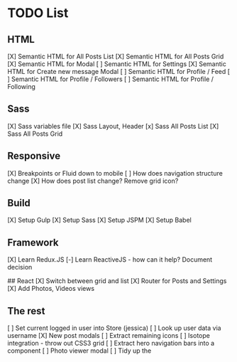 # TODO List

## HTML
[X] Semantic HTML for All Posts List
[X] Semantic HTML for All Posts Grid
[X] Semantic HTML for Modal
[ ] Semantic HTML for Settings
[X] Semantic HTML for Create new message Modal
[ ] Semantic HTML for Profile / Feed
[ ] Semantic HTML for Profile / Followers
[ ] Semantic HTML for Profile / Following

## Sass
[X] Sass variables file
[X] Sass Layout, Header
[x] Sass All Posts List
[X] Sass All Posts Grid

## Responsive
[X] Breakpoints or Fluid down to mobile
[ ] How does navigation structure change
[X] How does post list change? Remove grid icon?

## Build
[X] Setup Gulp
[X] Setup Sass
[X] Setup JSPM
[X] Setup Babel

## Framework
[X] Learn Redux.JS
[-] Learn ReactiveJS - how can it help? Document decision

## React
[X] Switch between grid and list
[X] Router for Posts and Settings
[X] Add Photos, Videos views

## The rest
[ ] Set current logged in user into Store (jessica)
[ ] Look up user data via username
[X] New post modals
[ ] Extract remaining icons
[ ] Isotope integration - throw out CSS3 grid
[ ] Extract hero navigation bars into a component
[ ] Photo viewer modal
[ ] Tidy up the 
